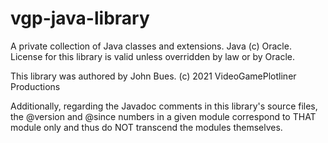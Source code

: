 # vgp-java-library
A private collection of Java classes and extensions. Java (c) Oracle. License for this library is valid unless overridden by law or by Oracle.

This library was authored by John Bues.
(c) 2021 VideoGamePlotliner Productions

Additionally, regarding the Javadoc comments in this library's source files,
the @version and @since numbers in a given module correspond to THAT module
only and thus do NOT transcend the modules themselves.
